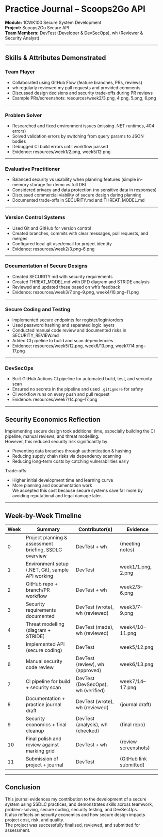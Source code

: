 # Practice Journal – Scoops2Go API
**Module:** 1CWK100 Secure System Development  
**Project:** Scoops2Go Secure API  
**Team Members:** DevTest (Developer & DevSecOps), wh (Reviewer & Security Analyst)

---

## Skills & Attributes Demonstrated

### Team Player
- Collaborated using GitHub Flow (feature branches, PRs, reviews)
- wh regularly reviewed my pull requests and provided comments
- Discussed design decisions and security trade-offs during PR reviews
- Example PRs/screenshots: resources/week2/3.png, 4.png, 5.png, 6.png

---

### Problem Solver
- Researched and fixed environment issues (missing .NET runtimes, 404 errors)
- Solved validation errors by switching from query params to JSON bodies
- Debugged CI build errors until workflow passed
- Evidence: resources/week1/2.png, week5/12.png

---

### Evaluative Practitioner
- Balanced security vs usability when planning features (simple in-memory storage for demo vs full DB)
- Considered privacy and data protection (no sensitive data in responses)
- Discussed commercial viability of secure design during planning
- Documented trade-offs in SECURITY.md and THREAT_MODEL.md

---

### Version Control Systems
- Used Git and GitHub for version control
- Created branches, commits with clear messages, pull requests, and merges
- Configured local git user/email for project identity
- Evidence: resources/week2/3.png–6.png

---

### Documentation of Secure Designs
- Created SECURITY.md with security requirements
- Created THREAT_MODEL.md with DFD diagram and STRIDE analysis
- Reviewed and updated these based on wh’s feedback
- Evidence: resources/week3/7.png–9.png, week4/10.png–11.png

---

### Secure Coding and Testing
- Implemented secure endpoints for register/login/orders
- Used password hashing and separated logic layers
- Conducted manual code review and documented risks in SECURITY_REVIEW.md
- Added CI pipeline to build and scan dependencies
- Evidence: resources/week5/12.png, week6/13.png, week7/14.png–17.png

---

### DevSecOps
- Built GitHub Actions CI pipeline for automated build, test, and security scan
- Ensured no secrets in the pipeline and used `.gitignore` for safety
- CI workflow runs on every push and pull request
- Evidence: resources/week7/14.png–17.png

---

## Security Economics Reflection
Implementing secure design took additional time, especially building the CI pipeline, manual reviews, and threat modelling.  
However, this reduced security risk significantly by:
- Preventing data breaches through authentication & hashing
- Reducing supply chain risks via dependency scanning
- Reducing long-term costs by catching vulnerabilities early

Trade-offs:  
- Higher initial development time and learning curve  
- More planning and documentation work  
We accepted this cost because secure systems save far more by avoiding reputational and legal damage later.

---

## Week-by-Week Timeline

| Week | Summary | Contributor(s) | Evidence |
|------|----------|-------------|--------------|
| 0 | Project planning & assessment briefing, SSDLC overview | DevTest + wh | (meeting notes) |
| 1 | Environment setup (.NET, Git), sample API working | DevTest | week1/1.png, 2.png |
| 2 | GitHub repo + branch/PR workflow | DevTest + wh | week2/3–6.png |
| 3 | Security requirements documented | DevTest (wrote), wh (reviewed) | week3/7–9.png |
| 4 | Threat modelling (diagram + STRIDE) | DevTest (made), wh (reviewed) | week4/10–11.png |
| 5 | Implemented API (secure coding) | DevTest | week5/12.png |
| 6 | Manual security code review | DevTest (review), wh (approved) | week6/13.png |
| 7 | CI pipeline for build + security scan | DevTest (DevSecOps), wh (verified) | week7/14–17.png |
| 8 | Documentation + practice journal draft | DevTest (wrote), wh (reviewed) | (journal draft) |
| 9 | Security economics + final cleanup | DevTest (analysis), wh (checked) | (final repo) |
| 10 | Final polish and review against marking grid | DevTest + wh | (review screenshots) |
| 11 | Submission of project + journal | DevTest | (GitHub link submitted) |

---

## Conclusion
This journal evidences my contribution to the development of a secure system using SSDLC practices, and demonstrates skills across teamwork, problem-solving, secure coding, security testing, and DevSecOps.  
It also reflects on security economics and how secure design impacts project cost, risk, and quality.  
The project was successfully finalised, reviewed, and submitted for assessment.

